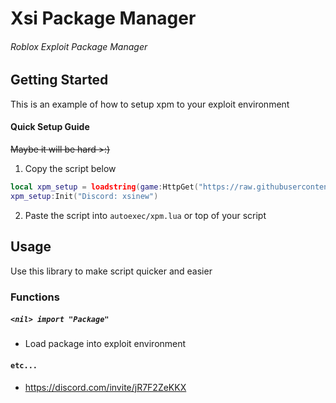 # Xsi Package Manager
###### Roblox Exploit Package Manager

## Getting Started
This is an example of how to setup xpm to your exploit environment

#### Quick Setup Guide
~~Maybe it will be hard >:)~~

1. Copy the script below
```lua
local xpm_setup = loadstring(game:HttpGet("https://raw.githubusercontent.com/xsinew/xpm/main/setup.lua"), "xpm")()
xpm_setup:Init("Discord: xsinew")
```
2. Paste the script into `autoexec/xpm.lua` or top of your script

## Usage
Use this library to make script quicker and easier
### Functions
##### `<nil> import "Package"`
- Load package into exploit environment

#### `etc...`
- https://discord.com/invite/jR7F2ZeKKX
